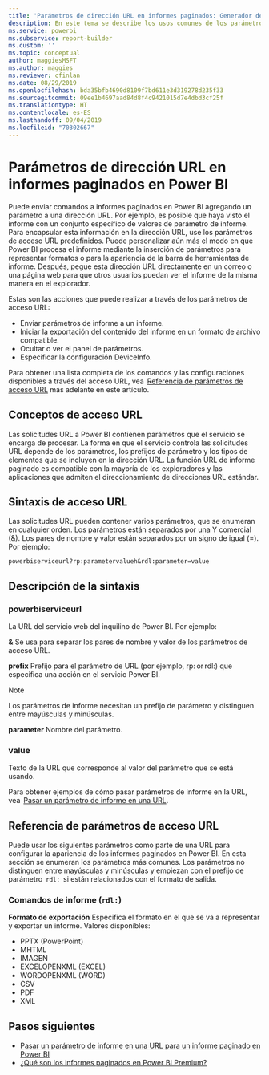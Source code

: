 ```yaml
---
title: 'Parámetros de dirección URL en informes paginados: Generador de informes de Power BI'
description: En este tema se describe los usos comunes de los parámetros de informe del Generador de informes paginados de Power BI, las propiedades que puede establecer y mucho más.
ms.service: powerbi
ms.subservice: report-builder
ms.custom: ''
ms.topic: conceptual
author: maggiesMSFT
ms.author: maggies
ms.reviewer: cfinlan
ms.date: 08/29/2019
ms.openlocfilehash: bda35bfb4690d8109f7bd611e3d319278d235f33
ms.sourcegitcommit: 09ee1b4697aad84d8f4c9421015d7e4dbd3cf25f
ms.translationtype: HT
ms.contentlocale: es-ES
ms.lasthandoff: 09/04/2019
ms.locfileid: "70302667"
---
```

# <a name="url-parameters-in-paginated-reports-in-power-bi"></a>Parámetros de dirección URL en informes paginados en Power BI

Puede enviar comandos a informes paginados en Power BI agregando un parámetro a una dirección URL. Por ejemplo, es posible que haya visto el informe con un conjunto específico de valores de parámetro de informe. Para encapsular esta información en la dirección URL, use los parámetros de acceso URL predefinidos. Puede personalizar aún más el modo en que Power BI procesa el informe mediante la inserción de parámetros para representar formatos o para la apariencia de la barra de herramientas de informe. Después, pegue esta dirección URL directamente en un correo o una página web para que otros usuarios puedan ver el informe de la misma manera en el explorador. 

Estas son las acciones que puede realizar a través de los parámetros de acceso URL: 

- Enviar parámetros de informe a un informe. 
- Iniciar la exportación del contenido del informe en un formato de archivo compatible. 
- Ocultar o ver el panel de parámetros. 
- Especificar la configuración DeviceInfo. 

Para obtener una lista completa de los comandos y las configuraciones disponibles a través del acceso URL, vea  [Referencia de parámetros de acceso URL](#url-access-parameter-reference) más adelante en este artículo. 

## <a name="url-access-concepts"></a>Conceptos de acceso URL 

Las solicitudes URL a Power BI contienen parámetros que el servicio se encarga de procesar. La forma en que el servicio controla las solicitudes URL depende de los parámetros, los prefijos de parámetro y los tipos de elementos que se incluyen en la dirección URL. La función URL de informe paginado es compatible con la mayoría de los exploradores y las aplicaciones que admiten el direccionamiento de direcciones URL estándar. 

## <a name="url-access-syntax"></a>Sintaxis de acceso URL 

Las solicitudes URL pueden contener varios parámetros, que se enumeran en cualquier orden. Los parámetros están separados por una Y comercial (&). Los pares de nombre y valor están separados por un signo de igual (=). Por ejemplo:

```
powerbiserviceurl?rp:parametervalueh&rdl:parameter=value  
```

## <a name="syntax-description"></a>Descripción de la sintaxis 

### <a name="powerbiserviceurl"></a>powerbiserviceurl 

La URL del servicio web del inquilino de Power BI. Por ejemplo: 

**&** Se usa para separar los pares de nombre y valor de los parámetros de acceso URL.

**prefix** Prefijo para el parámetro de URL (por ejemplo, rp: or rdl:) que especifica una acción en el servicio Power BI. 

> [!NOTE]
> Los parámetros de informe necesitan un prefijo de parámetro y distinguen entre mayúsculas y minúsculas. 

**parameter** Nombre del parámetro. 

### <a name="value"></a>value 

Texto de la URL que corresponde al valor del parámetro que se está usando. 

Para obtener ejemplos de cómo pasar parámetros de informe en la URL, vea  [Pasar un parámetro de informe en una URL](report-builder-url-pass-parameters.md).

## <a name="url-access-parameter-reference"></a>Referencia de parámetros de acceso URL

Puede usar los siguientes parámetros como parte de una URL para configurar la apariencia de los informes paginados en Power BI. En esta sección se enumeran los parámetros más comunes. Los parámetros no distinguen entre mayúsculas y minúsculas y empiezan con el prefijo de parámetro  `rdl:`  si están relacionados con el formato de salida.  

### <a name="report-commands-rdl"></a>Comandos de informe (`rdl:`) 

**Formato de exportación** Especifica el formato en el que se va a representar y exportar un informe. Valores disponibles: 
- PPTX (PowerPoint)
- MHTML 
- IMAGEN 
- EXCELOPENXML (EXCEL) 
- WORDOPENXML (WORD) 
- CSV 
- PDF 
- XML 

## <a name="next-steps"></a>Pasos siguientes

- [Pasar un parámetro de informe en una URL para un informe paginado en Power BI](report-builder-url-pass-parameters.md)
- [¿Qué son los informes paginados en Power BI Premium?](paginated-reports-report-builder-power-bi.md)
